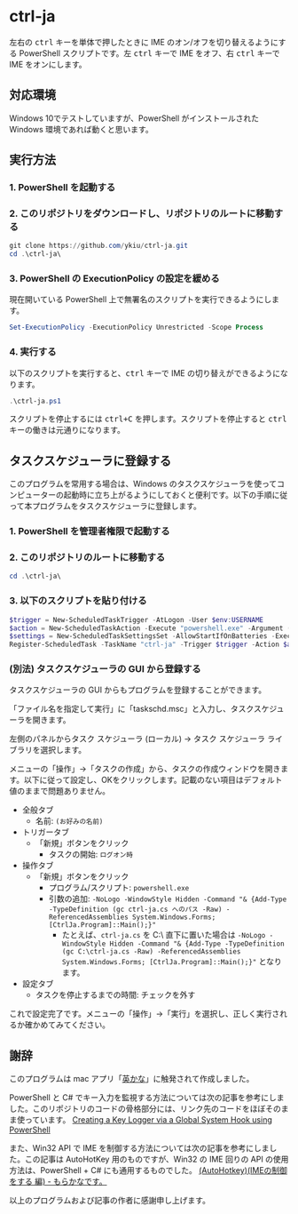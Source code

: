 # ctrl-ja

左右の <kbd>ctrl</kbd> キーを単体で押したときに IME のオン/オフを切り替えるようにする PowerShell スクリプトです。左 <kbd>ctrl</kbd> キーで IME をオフ、右 <kbd>ctrl</kbd> キーで IME をオンにします。

## 対応環境

Windows 10でテストしていますが、PowerShell がインストールされた Windows 環境であれば動くと思います。

## 実行方法

### 1. PowerShell を起動する

### 2. このリポジトリをダウンロードし、リポジトリのルートに移動する

```powershell
git clone https://github.com/ykiu/ctrl-ja.git
cd .\ctrl-ja\
```

### 3. PowerShell の ExecutionPolicy の設定を緩める

現在開いている PowerShell 上で無署名のスクリプトを実行できるようにします。

```powershell
Set-ExecutionPolicy -ExecutionPolicy Unrestricted -Scope Process
```

### 4. 実行する

以下のスクリプトを実行すると、<kbd>ctrl</kbd> キーで IME の切り替えができるようになります。

```powershell
.\ctrl-ja.ps1
```

スクリプトを停止するには <kbd>ctrl+C</kbd> を押します。スクリプトを停止すると <kbd>ctrl</kbd> キーの働きは元通りになります。

## タスクスケジューラに登録する

このプログラムを常用する場合は、Windows のタスクスケジューラを使ってコンピューターの起動時に立ち上がるようにしておくと便利です。以下の手順に従って本プログラムをタスクスケジューラに登録します。

### 1. PowerShell を管理者権限で起動する

### 2. このリポジトリのルートに移動する

```powershell
cd .\ctrl-ja\
```

### 3. 以下のスクリプトを貼り付ける

```powershell
$trigger = New-ScheduledTaskTrigger -AtLogon -User $env:USERNAME
$action = New-ScheduledTaskAction -Execute "powershell.exe" -Argument ('-NoLogo -WindowStyle Hidden -Command "& {Add-Type -TypeDefinition (gc ' + (Resolve-Path .\ctrl-ja.cs) + ' -Raw) -ReferencedAssemblies System.Windows.Forms; [CtrlJa.Program]::Main();}"') -Id "ctrl-ja"
$settings = New-ScheduledTaskSettingsSet -AllowStartIfOnBatteries -ExecutionTimeLimit (New-TimeSpan -Days 90)
Register-ScheduledTask -TaskName "ctrl-ja" -Trigger $trigger -Action $action -Settings $settings -User $env:USERNAME
```

### (別法) タスクスケジューラの GUI から登録する

タスクスケジューラの GUI からもプログラムを登録することができます。

「ファイル名を指定して実行」に「taskschd.msc」と入力し、タスクスケジューラを開きます。

左側のパネルからタスク スケジューラ (ローカル) → タスク スケジューラ ライブラリを選択します。

メニューの「操作」→「タスクの作成」から、タスクの作成ウィンドウを開きます。以下に従って設定し、OKをクリックします。記載のない項目はデフォルト値のままで問題ありません。

- 全般タブ
    - 名前: `(お好みの名前)`
- トリガータブ
    - 「新規」ボタンをクリック
        - タスクの開始: `ログオン時`
- 操作タブ
    - 「新規」ボタンをクリック
        - プログラム/スクリプト: `powershell.exe`
        - 引数の追加: `-NoLogo -WindowStyle Hidden -Command "& {Add-Type -TypeDefinition (gc ctrl-ja.cs へのパス -Raw) -ReferencedAssemblies System.Windows.Forms; [CtrlJa.Program]::Main();}"`
            - たとえば、`ctrl-ja.cs` を C:\ 直下に置いた場合は `-NoLogo -WindowStyle Hidden -Command "& {Add-Type -TypeDefinition (gc C:\ctrl-ja.cs -Raw) -ReferencedAssemblies System.Windows.Forms; [CtrlJa.Program]::Main();}"` となります。
- 設定タブ
    - タスクを停止するまでの時間: チェックを外す

これで設定完了です。メニューの「操作」→「実行」を選択し、正しく実行されるか確かめてみてください。

## 謝辞

このプログラムは mac アプリ「[英かな](https://ei-kana.appspot.com/)」に触発されて作成しました。

PowerShell と C# でキー入力を監視する方法については次の記事を参考にしました。このリポジトリのコードの骨格部分には、リンク先のコードをほぼそのまま使っています。
[Creating a Key Logger via a Global System Hook using PowerShell](https://hinchley.net/articles/creating-a-key-logger-via-a-global-system-hook-using-powershell/)

また、Win32 API で IME を制御する方法については次の記事を参考にしました。この記事は AutoHotKey 用のものですが、Win32 の IME 回りの API の使用方法は、PowerShell + C# にも通用するものでした。
[(AutoHotkey)(IMEの制御をする 編) - もらかなです。](https://morakana.hatenadiary.org/entry/20080213/1202876561)

以上のプログラムおよび記事の作者に感謝申し上げます。
